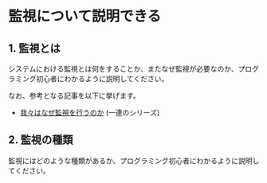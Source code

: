 # 監視について説明できる

## 1. 監視とは

システムにおける監視とは何をすることか、またなぜ監視が必要なのか、プログラミング初心者にわかるように説明してください。

なお、参考となる記事を以下に挙げます。

- [我々はなぜ監視を行うのか](https://qiita.com/taro-hida/items/7b47bf61c28313b29980) (一連のシリーズ)

## 2. 監視の種類

監視にはどのような種類があるか、プログラミング初心者にわかるように説明してください。

